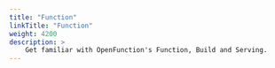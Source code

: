 ```yaml
---
title: "Function"
linkTitle: "Function"
weight: 4200
description: >	
    Get familiar with OpenFunction's Function, Build and Serving.
---
```


